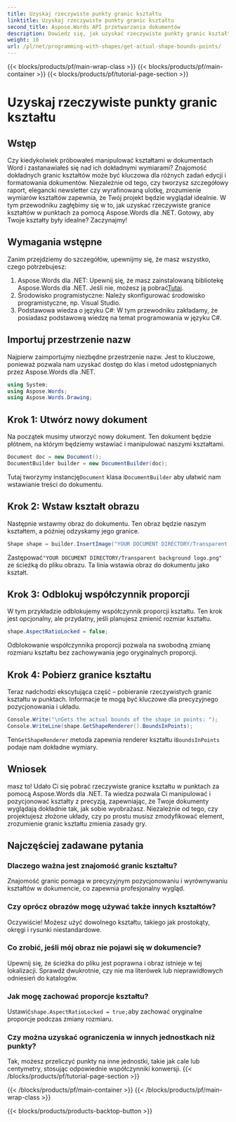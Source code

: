 ```yaml
---
title: Uzyskaj rzeczywiste punkty granic kształtu
linktitle: Uzyskaj rzeczywiste punkty granic kształtu
second_title: Aspose.Words API przetwarzania dokumentów
description: Dowiedz się, jak uzyskać rzeczywiste punkty granic kształtu w dokumentach Word za pomocą Aspose.Words dla .NET. Naucz się precyzyjnej manipulacji kształtem dzięki temu szczegółowemu przewodnikowi.
weight: 10
url: /pl/net/programming-with-shapes/get-actual-shape-bounds-points/
---
```


{{< blocks/products/pf/main-wrap-class >}}
{{< blocks/products/pf/main-container >}}
{{< blocks/products/pf/tutorial-page-section >}}

# Uzyskaj rzeczywiste punkty granic kształtu

## Wstęp

Czy kiedykolwiek próbowałeś manipulować kształtami w dokumentach Word i zastanawiałeś się nad ich dokładnymi wymiarami? Znajomość dokładnych granic kształtów może być kluczowa dla różnych zadań edycji i formatowania dokumentów. Niezależnie od tego, czy tworzysz szczegółowy raport, elegancki newsletter czy wyrafinowaną ulotkę, zrozumienie wymiarów kształtów zapewnia, że Twój projekt będzie wyglądał idealnie. W tym przewodniku zagłębimy się w to, jak uzyskać rzeczywiste granice kształtów w punktach za pomocą Aspose.Words dla .NET. Gotowy, aby Twoje kształty były idealne? Zaczynajmy!

## Wymagania wstępne

Zanim przejdziemy do szczegółów, upewnijmy się, że masz wszystko, czego potrzebujesz:

1.  Aspose.Words dla .NET: Upewnij się, że masz zainstalowaną bibliotekę Aspose.Words dla .NET. Jeśli nie, możesz ją pobrać[Tutaj](https://releases.aspose.com/words/net/).
2. Środowisko programistyczne: Należy skonfigurować środowisko programistyczne, np. Visual Studio.
3. Podstawowa wiedza o języku C#: W tym przewodniku zakładamy, że posiadasz podstawową wiedzę na temat programowania w języku C#.

## Importuj przestrzenie nazw

Najpierw zaimportujmy niezbędne przestrzenie nazw. Jest to kluczowe, ponieważ pozwala nam uzyskać dostęp do klas i metod udostępnianych przez Aspose.Words dla .NET.

```csharp
using System;
using Aspose.Words;
using Aspose.Words.Drawing;
```

## Krok 1: Utwórz nowy dokument

Na początek musimy utworzyć nowy dokument. Ten dokument będzie płótnem, na którym będziemy wstawiać i manipulować naszymi kształtami.

```csharp
Document doc = new Document();
DocumentBuilder builder = new DocumentBuilder(doc);
```

 Tutaj tworzymy instancję`Document` klasa i`DocumentBuilder` aby ułatwić nam wstawianie treści do dokumentu.

## Krok 2: Wstaw kształt obrazu

Następnie wstawmy obraz do dokumentu. Ten obraz będzie naszym kształtem, a później odzyskamy jego granice.

```csharp
Shape shape = builder.InsertImage("YOUR DOCUMENT DIRECTORY/Transparent background logo.png");
```

 Zastępować`"YOUR DOCUMENT DIRECTORY/Transparent background logo.png"` ze ścieżką do pliku obrazu. Ta linia wstawia obraz do dokumentu jako kształt.

## Krok 3: Odblokuj współczynnik proporcji

W tym przykładzie odblokujemy współczynnik proporcji kształtu. Ten krok jest opcjonalny, ale przydatny, jeśli planujesz zmienić rozmiar kształtu.

```csharp
shape.AspectRatioLocked = false;
```

Odblokowanie współczynnika proporcji pozwala na swobodną zmianę rozmiaru kształtu bez zachowywania jego oryginalnych proporcji.

## Krok 4: Pobierz granice kształtu

Teraz nadchodzi ekscytująca część – pobieranie rzeczywistych granic kształtu w punktach. Informacje te mogą być kluczowe dla precyzyjnego pozycjonowania i układu.

```csharp
Console.Write("\nGets the actual bounds of the shape in points: ");
Console.WriteLine(shape.GetShapeRenderer().BoundsInPoints);
```

 Ten`GetShapeRenderer` metoda zapewnia renderer kształtu i`BoundsInPoints` podaje nam dokładne wymiary.

## Wniosek

masz to! Udało Ci się pobrać rzeczywiste granice kształtu w punktach za pomocą Aspose.Words dla .NET. Ta wiedza pozwala Ci manipulować i pozycjonować kształty z precyzją, zapewniając, że Twoje dokumenty wyglądają dokładnie tak, jak sobie wyobrażasz. Niezależnie od tego, czy projektujesz złożone układy, czy po prostu musisz zmodyfikować element, zrozumienie granic kształtu zmienia zasady gry.

## Najczęściej zadawane pytania

### Dlaczego ważna jest znajomość granic kształtu?
Znajomość granic pomaga w precyzyjnym pozycjonowaniu i wyrównywaniu kształtów w dokumencie, co zapewnia profesjonalny wygląd.

### Czy oprócz obrazów mogę używać także innych kształtów?
Oczywiście! Możesz użyć dowolnego kształtu, takiego jak prostokąty, okręgi i rysunki niestandardowe.

### Co zrobić, jeśli mój obraz nie pojawi się w dokumencie?
Upewnij się, że ścieżka do pliku jest poprawna i obraz istnieje w tej lokalizacji. Sprawdź dwukrotnie, czy nie ma literówek lub nieprawidłowych odniesień do katalogów.

### Jak mogę zachować proporcje kształtu?
Ustawić`shape.AspectRatioLocked = true;`aby zachować oryginalne proporcje podczas zmiany rozmiaru.

### Czy można uzyskać ograniczenia w innych jednostkach niż punkty?
Tak, możesz przeliczyć punkty na inne jednostki, takie jak cale lub centymetry, stosując odpowiednie współczynniki konwersji.
{{< /blocks/products/pf/tutorial-page-section >}}

{{< /blocks/products/pf/main-container >}}
{{< /blocks/products/pf/main-wrap-class >}}

{{< blocks/products/products-backtop-button >}}
